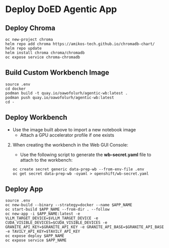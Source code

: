 # Deploy DoED Agentic App

## Deploy Chroma

```
oc new-project chroma
helm repo add chroma https://amikos-tech.github.io/chromadb-chart/
helm repo update
helm install chroma chroma/chromadb
oc expose service chroma-chromadb
```

## Build Custom Workbench Image

```
source .env
cd docker
podman build -t quay.io/oawofolurh/agentic-wb:latest .
podman push quay.io/oawofolurh/agentic-wb:latest
cd -
```

## Deploy Workbench
* Use the image built above to import a new notebook image
	* Attach a GPU accelerator profile if one exists
2. When creating the workbench in the Web GUI Console:
	* Use the following script to generate the **wb-secret.yaml** file to attach to the workbench:
	
	```
	oc create secret generic data-prep-wb --from-env-file .env
	oc get secret data-prep-wb -oyaml > openshift/wb-secret.yaml
	```

## Deploy App

```
source .env
oc new-build --binary --strategy=docker --name $APP_NAME
oc start-build $APP_NAME --from-dir . --follow
oc new-app -i $APP_NAME:latest -e VLLM_TARGET_DEVICE=$VLLM_TARGET_DEVICE -e CUDA_VISIBLE_DEVICES=$CUDA_VISIBLE_DEVICES -e GRANITE_API_KEY=$GRANITE_API_KEY -e GRANITE_API_BASE=$GRANITE_API_BASE -e TAVILY_API_KEY=$TAVILY_API_KEY
oc expose deploy $APP_NAME
oc expose service $APP_NAME
```